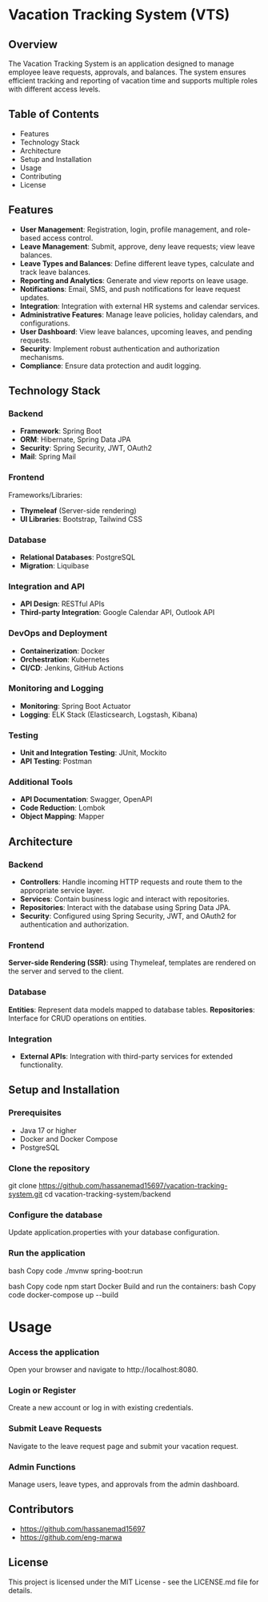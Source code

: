 # **Vacation Tracking System (VTS)**

## **Overview**

The Vacation Tracking System is an application designed to manage employee leave requests, approvals, and balances. The system ensures efficient tracking and reporting of vacation time and supports multiple roles with different access levels.

## **Table of Contents**
* Features
* Technology Stack
* Architecture
* Setup and Installation
* Usage
* Contributing
* License


## Features

* **User Management**: Registration, login, profile management, and role-based access control.
* **Leave Management**: Submit, approve, deny leave requests; view leave balances.
* **Leave Types and Balances**: Define different leave types, calculate and track leave balances.
* **Reporting and Analytics**: Generate and view reports on leave usage.
* **Notifications**: Email, SMS, and push notifications for leave request updates.
* **Integration**: Integration with external HR systems and calendar services.
* **Administrative Features**: Manage leave policies, holiday calendars, and configurations.
* **User Dashboard**: View leave balances, upcoming leaves, and pending requests.
* **Security**: Implement robust authentication and authorization mechanisms.
* **Compliance**: Ensure data protection and audit logging.

## Technology Stack

### Backend

* **Framework**: Spring Boot
* **ORM**: Hibernate, Spring Data JPA
* **Security**: Spring Security, JWT, OAuth2
* **Mail**: Spring Mail

### Frontend

Frameworks/Libraries:
* **Thymeleaf** (Server-side rendering)
* **UI Libraries**: Bootstrap, Tailwind CSS


### Database

* **Relational Databases**: PostgreSQL
* **Migration**: Liquibase


### Integration and API

* **API Design**: RESTful APIs
* **Third-party Integration**: Google Calendar API, Outlook API

### DevOps and Deployment

* **Containerization**: Docker
* **Orchestration**: Kubernetes
* **CI/CD**: Jenkins, GitHub Actions 
<!--* Cloud Providers: AWS, Azure, Google Cloud-->

### Monitoring and Logging

* **Monitoring**: Spring Boot Actuator
* **Logging**: ELK Stack (Elasticsearch, Logstash, Kibana)

### Testing

* **Unit and Integration Testing**: JUnit, Mockito
* **API Testing**: Postman

### Additional Tools

* **API Documentation**: Swagger, OpenAPI
* **Code Reduction**: Lombok
* **Object Mapping**: Mapper

## Architecture

### Backend
* **Controllers**: Handle incoming HTTP requests and route them to the appropriate service layer.
* **Services**: Contain business logic and interact with repositories.
* **Repositories**: Interact with the database using Spring Data JPA.
* **Security**: Configured using Spring Security, JWT, and OAuth2 for authentication and authorization.

### Frontend

**Server-side Rendering (SSR)**: using Thymeleaf, templates are rendered on the server and served to the client.

### Database

**Entities**: Represent data models mapped to database tables.
**Repositories**: Interface for CRUD operations on entities.

### Integration

* **External APIs**: Integration with third-party services for extended functionality.

## Setup and Installation

### Prerequisites

* Java 17 or higher
* Docker and Docker Compose
* PostgreSQL


### Clone the repository

git clone https://github.com/hassanemad15697/vacation-tracking-system.git
cd vacation-tracking-system/backend

### Configure the database

Update application.properties with your database configuration.

### Run the application

bash
Copy code
./mvnw spring-boot:run


bash
Copy code
npm start
Docker
Build and run the containers:
bash
Copy code
docker-compose up --build

# Usage

### Access the application

Open your browser and navigate to http://localhost:8080.

### Login or Register

Create a new account or log in with existing credentials.

### Submit Leave Requests

Navigate to the leave request page and submit your vacation request.

### Admin Functions

Manage users, leave types, and approvals from the admin dashboard.

## Contributors

* https://github.com/hassanemad15697
* https://github.com/eng-marwa

## License

This project is licensed under the MIT License - see the LICENSE.md file for details.




